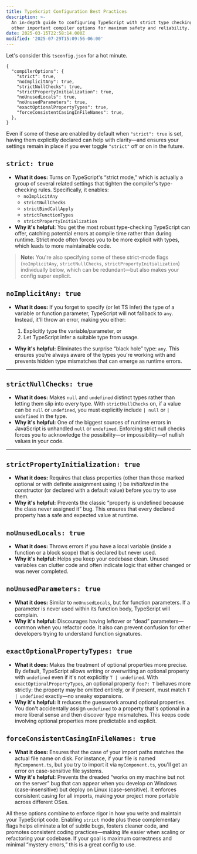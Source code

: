 ```yaml
---
title: TypeScript Configuration Best Practices
description: >-
  An in-depth guide to configuring TypeScript with strict type checking and
  other important compiler options for maximum safety and reliability.
date: 2025-03-15T22:58:14.000Z
modified: '2025-07-29T15:09:56-06:00'
---
```


Let's consider this `tsconfig.json` for a hot minute.

```jsonc
{
  "compilerOptions": {
    "strict": true,
    "noImplicitAny": true,
    "strictNullChecks": true,
    "strictPropertyInitialization": true,
    "noUnusedLocals": true,
    "noUnusedParameters": true,
    "exactOptionalPropertyTypes": true,
    "forceConsistentCasingInFileNames": true,
  },
}
```

Even if some of these are enabled by default when `"strict": true` is set, having them explicitly declared can help with clarity—and ensures your settings remain in place if you ever toggle `"strict"` off or on in the future.

## `strict: true`

- **What it does:** Turns on TypeScript's “strict mode,” which is actually a group of several related settings that tighten the compiler's type-checking rules. Specifically, it enables:
  - `noImplicitAny`
  - `strictNullChecks`
  - `strictBindCallApply`
  - `strictFunctionTypes`
  - `strictPropertyInitialization`
- **Why it's helpful:** You get the most robust type-checking TypeScript can offer, catching potential errors at compile time rather than during runtime. Strict mode often forces you to be more explicit with types, which leads to more maintainable code.

> **Note:** You're also specifying some of these strict-mode flags (`noImplicitAny`, `strictNullChecks`, `strictPropertyInitialization`) individually below, which can be redundant—but also makes your config super explicit.

## `noImplicitAny: true`

- **What it does:** If you forget to specify (or let TS infer) the type of a variable or function parameter, TypeScript will not fallback to `any`. Instead, it'll throw an error, making you either:
  1. Explicitly type the variable/parameter, or
  2. Let TypeScript infer a suitable type from usage.

- **Why it's helpful:** Eliminates the surprise “black hole” type: `any`. This ensures you're always aware of the types you're working with and prevents hidden type mismatches that can emerge as runtime errors.

---

## `strictNullChecks: true`

- **What it does:** Makes `null` and `undefined` distinct types rather than letting them slip into every type. With `strictNullChecks` on, if a value can be `null` or `undefined`, you must explicitly include `| null` or `| undefined` in the type.
- **Why it's helpful:** One of the biggest sources of runtime errors in JavaScript is unhandled `null` or `undefined`. Enforcing strict null checks forces you to acknowledge the possibility—or impossibility—of nullish values in your code.

---

## `strictPropertyInitialization: true`

- **What it does:** Requires that class properties (other than those marked optional or with definite assignment using `!`) be _initialized_ in the constructor (or declared with a default value) before you try to use them.
- **Why it's helpful:** Prevents the classic “property is undefined because the class never assigned it” bug. This ensures that every declared property has a safe and expected value at runtime.

## `noUnusedLocals: true`

- **What it does:** Throws errors if you have a local variable (inside a function or a block scope) that is declared but never used.
- **Why it's helpful:** Helps you keep your codebase clean. Unused variables can clutter code and often indicate logic that either changed or was never completed.

## `noUnusedParameters: true`

- **What it does:** Similar to `noUnusedLocals`, but for function parameters. If a parameter is never used within its function body, TypeScript will complain.
- **Why it's helpful:** Discourages having leftover or “dead” parameters—common when you refactor code. It also can prevent confusion for other developers trying to understand function signatures.

## `exactOptionalPropertyTypes: true`

- **What it does:** Makes the treatment of optional properties more precise. By default, TypeScript allows writing or overwriting an optional property with `undefined` even if it's not explicitly `T | undefined`. With `exactOptionalPropertyTypes`, an optional property `foo?: T` behaves more strictly: the property may be omitted entirely, or if present, must match `T | undefined` exactly—no sneaky expansions.
- **Why it's helpful:** It reduces the guesswork around optional properties. You don't accidentally assign `undefined` to a property that's optional in a more liberal sense and then discover type mismatches. This keeps code involving optional properties more predictable and explicit.

## `forceConsistentCasingInFileNames: true`

- **What it does:** Ensures that the case of your import paths matches the actual file name on disk. For instance, if your file is named `MyComponent.ts`, but you try to import it via `myComponent.ts`, you'll get an error on case-sensitive file systems.
- **Why it's helpful:** Prevents the dreaded “works on my machine but not on the server” bug that can appear when you develop on Windows (case-insensitive) but deploy on Linux (case-sensitive). It enforces consistent casing for all imports, making your project more portable across different OSes.

All these options combine to enforce rigor in how you write and maintain your TypeScript code. Enabling `strict` mode plus these complementary flags helps eliminate a lot of subtle bugs, fosters cleaner code, and promotes consistent coding practices—making life easier when scaling or refactoring your codebase. If your goal is maximum correctness and minimal “mystery errors,” this is a great config to use.
